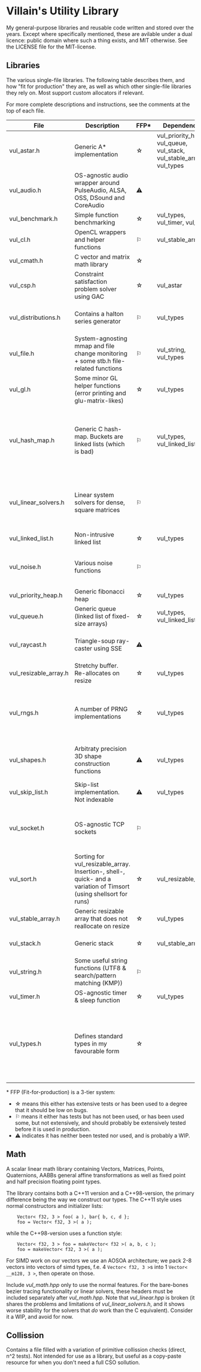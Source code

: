# Villain's Utility Library
My general-purpose libraries and reusable code written and stored over the years. Except 
where specifically mentioned, these are avilable under a dual licence: public domain
where such a thing exists, and MIT otherwise. See the LICENSE file for the MIT-license.

## Libraries
The various single-file libraries. The following table describes them, and how "fit for production" they are, as well as which other single-file libraries they rely on. Most support custom allocators if relevant.

For more complete descriptions and instructions, see the comments at the top of each file.

| File | Description | FFP\* | Dependencies | Notes |
|------|-------------|-------|--------------|-------|
| vul_astar.h | Generic A\* implementation                                                          | &#9734; | vul_priority_heap, vul_queue, vul_stack, vul_stable_array, vul_types |
| vul_audio.h | OS-agnostic audio wrapper around PulseAudio, ALSA, OSS, DSound and CoreAudio        | &#9888;   |   | WIP |
| vul_benchmark.h  | Simple function benchmarking                                                   | &#9734; | vul_types, vul_timer, vul_sort |   |
| vul_cl.h | OpenCL wrappers and helper functions                                                   | &#9872; | vul_stable_array |   |
| vul_cmath.h | C vector and matrix math library                                                    | &#9734; |  | Needs tests, but used a lot |
| vul_csp.h | Constraint satisfaction problem solver using GAC                                      | &#9734; | vul_astar |  |
| vul_distributions.h | Contains a halton series generator                                          | &#9872; | vul_types | Intended to contain more distributions as the need arises |
| vul_file.h | System-agnosting mmap and file change monitoring + some stb.h file-related functions | &#9872; | vul_string, vul_types | Has seen some use, but has no tests |
| vul_gl.h | Some minor GL helper functions (error printing and glu-matrix-likes)                   | &#9734; | vul_types | |
| vul_hash_map.h | Generic C hash-map. Buckets are linked lists (which is bad)                      | &#9872; | vul_types, vul_linked_list | Has seen plenty of use and is stable, but slow (and usage can be annoying. Rewrite coming at some point!) |
| vul_linear_solvers.h | Linear system solvers for dense, square matrices                           | &#9872; | | QR decomposition is broken. Non-square and sparse are useful, and on the TODO list. |
| vul_linked_list.h | Non-intrusive linked list                                                     | &#9734; | vul_types | |
| vul_noise.h | Various noise functions                                                             | &#9872; | | Currently generates gaussian and worley noise only |
| vul_priority_heap.h | Generic fibonacci heap                                                      | &#9734; | vul_types | Needs tests |
| vul_queue.h | Generic queue (linked list of fixed-size arrays)                                    | &#9734; | vul_types, vul_linked_list | |
| vul_raycast.h | Triangle-soup ray-caster using SSE                                                | &#9888; |  | WIP (BVH version is incomplete, both untested) |
| vul_resizable_array.h | Stretchy buffer. Re-allocates on resize                                   | &#9734; | vul_types  |  |
| vul_rngs.h | A number of PRNG implementations                                                     | &#9734; | vul_types | The PCG32 function implementation is Apache 2.0 licenced. See comment in source |
| vul_shapes.h | Arbitraty precision 3D shape construction functions                                | &#9888; | vul_types | WIP, only supports spheres (by tetrahedron subdivision) |
| vul_skip_list.h | Skip-list implementation. Not indexable                                         | &#9888; | vul_types | WIP/Broken |
| vul_socket.h | OS-agnostic TCP sockets                                                            | &#9872; |  | Needs more testing on windows and OS X, but has been used for game jams |
| vul_sort.h | Sorting for vul_resizable_array. Insertion-, shell-, quick- and a variation of Timsort (using shellsort for runs) | &#9734; | vul_resizable_array | |
| vul_stable_array.h | Generic resizable array that does not reallocate on resize                   | &#9734; | vul_types | |
| vul_stack.h | Generic stack                                                                       | &#9734; | vul_stable_array | Pointers to elements are stable |
| vul_string.h | Some useful string functions (UTF8 & search/pattern matching (KMP))                | &#9872; | | UTF-8 functions are due stb.h |
| vul_timer.h | OS-agnostic timer & sleep function                                                  | &#9734; | vul_types |  |
| vul_types.h | Defines standard types in my favourable form                                        | &#9734; | | Useful if you like the form, horrible otherwise. This is an anti-pattern I should get rid of in the above (and is on the TODO-list) |

\* FFP (Fit-for-production) is a 3-tier system: 

- &#9734; means this either has extensive tests or has been used to a degree that it should be low on bugs.
- &#9872; means it either has tests but has not been used, or has been used some, but not extensively, and should
probably be extensively tested before it is used in production.
- &#9888; indicates it has neither been tested nor used, and is probably a WIP.

## Math
A scalar linear math library containing Vectors, Matrices, Points, Quaternions, AABBs
general affine transformations as well as fixed point and half precision floating 
point types.

The library contains both a C++11 version and a C++98-version, the primary difference
being the way we construct our types. The C++11 style uses normal constructors
and initializer lists:
```
	Vector< f32, 3 > foo( a ), bar{ b, c, d };
	foo = Vector< f32, 3 >( a );
```
while the C++98-version uses a function style:
```
	Vector< f32, 3 > foo = makeVector< f32 >( a, b, c );
	foo = makeVector< f32, 3 >( a );
```

For SIMD work on our vectors we use an AOSOA architecture; we pack 2-8 vectors into
vectors of simd types, f.e. 4 ```Vector< f32, 3 >```s into 1 ```Vector< __m128, 3 >```, then operate
on those. 

Include *vul_math.hpp* only to use the normal features. For the bare-bones bezier tracing functionality
or linear solvers, these headers must be included separately after *vul_math.hpp*. Note that *vul_linear.hpp* 
is broken (it shares the problems and limitations of *vul_linear_solvers.h*, and it shows worse stability for 
the solvers that *do* work than the C equivalent). Consider it a WIP, and avoid for now.

## Collission
Contains a file filled with a variation of primitive collission checks (direct, n^2 tests). Not intended for use 
as a library, but useful as a copy-paste resource for when you don't need a full CSO sollution.

